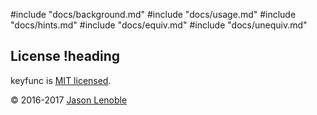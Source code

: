 #include "docs/background.md"
#include "docs/usage.md"
#include "docs/hints.md"
#include "docs/equiv.md"
#include "docs/unequiv.md"

## License !heading

keyfunc is [MIT licensed](./LICENSE).

© 2016-2017 [Jason Lenoble](mailto:jason.lenoble@gmail.com)
